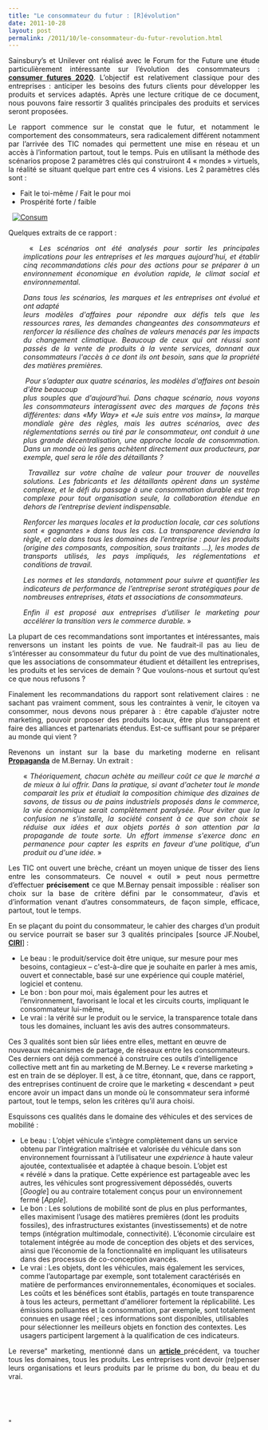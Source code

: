 ```yaml
---
title: "Le consommateur du futur : [R]évolution"
date: 2011-10-28
layout: post
permalink: /2011/10/le-consommateur-du-futur-revolution.html
---
```


<p style="text-align: justify">Sainsbury’s et Unilever ont réalisé avec le Forum for the Future une étude particulièrement intéressante sur l’évolution des consommateurs : <strong><a href="http://www.forumforthefuture.org/project/consumer-futures-2020/overview" target="_blank">consumer futures 2020</a></strong>. L’objectif est relativement classique pour des entreprises : anticiper les besoins des futurs clients pour développer les produits et services adaptés. Après une lecture critique de ce document, nous pouvons faire ressortir 3 qualités principales des produits et services seront proposées.</p> <p style="text-align: justify">Le rapport commence sur le constat que le futur, et notamment le comportement des consommateurs, sera radicalement différent notamment par l’arrivée des TIC nomades qui permettent une mise en réseau et un accès à l’information partout, tout le temps. Puis en utilisant la méthode des scénarios propose 2 paramètres clés qui construiront 4 « mondes » virtuels, la réalité se situant quelque part entre ces 4 visions. Les 2 paramètres clés sont :</p> <ul> <li>Fait le      toi-même / Fait le pour moi</li> <li>Prospérité forte / faible </li> </ul> <p>   <a href="/.a/6a0120a66d2ad4970b01543677c736970c-pi"><img alt="Consum" class="asset  asset-image at-xid-6a0120a66d2ad4970b01543677c736970c" src="/.a/6a0120a66d2ad4970b01543677c736970c-500wi" style="margin-left: auto;margin-right: auto" title="Consum" /></a> </p>  <!--more-->   <p>Quelques extraits de ce rapport :</p> <p style="text-align: justify;padding-left: 30px"> « <em>Les</em><em> scénarios ont été analysés pour sortir les principales implications pour les entreprises et les marques aujourd'hui, et établir cinq recommandations clés pour des actions pour se préparer à un environnement économique en évolution rapide, le climat social et environnemental.</em></p> <p style="text-align: justify;padding-left: 30px"><em>Dans tous les scénarios, les marques et les entreprises ont évolué et ont adapté<br /> leurs modèles d'affaires pour répondre aux défis tels que les ressources rares, les demandes changeantes des consommateurs et renforcer la résilience des chaînes de valeurs menacés par les impacts du changement climatique. Beaucoup de ceux qui ont réussi sont passés de la vente de produits à la vente services, donnant aux consommateurs l'accès à ce dont ils ont besoin, sans que la propriété des matières premières.</em></p> <p style="text-align: justify;padding-left: 30px"><em> Pour s’adapter aux quatre scénarios,</em><em> les modèles d'affaires ont besoin d'être beaucoup<br /> plus souples que d'aujourd'hui. Dans chaque scénario, nous voyons les consommateurs interagissent avec des marques de façons très différentes: dans «My Way» et «Je suis entre vos mains», la marque mondiale gère des règles, mais les autres scénarios, avec des réglementations serrés ou tiré par le consommateur, ont conduit à une plus grande décentralisation, une approche locale de consommation. Dans un monde où les gens achètent directement aux producteurs, par exemple, quel sera le rôle des détaillants ? </em></p> <p style="text-align: justify;padding-left: 30px"><em> Travaillez sur votre</em><em> chaîne de valeur pour trouver de nouvelles solutions. Les fabricants et les détaillants opèrent dans un système complexe, et le défi du passage à une consommation durable est trop complexe pour tout organisation seule, la collaboration étendue en dehors de l’entreprise devient indispensable. </em></p> <p style="text-align: justify;padding-left: 30px"><em>Renforcer les marques locales et la production locale, car ces solutions sont « gagnantes » dans tous les cas. La transparence deviendra la règle, et cela dans tous les domaines de l’entreprise : pour les produits (origine des composants, composition, sous traitants …), les modes de transports utilisés, les pays impliqués, les réglementations et conditions de travail. </em></p> <p style="text-align: justify;padding-left: 30px"><em>Les normes et les standards, notamment pour suivre et quantifier les indicateurs de performance de l’entreprise seront stratégiques pour de nombreuses entreprises, états et associations de consommateurs.</em></p> <p style="text-align: justify;padding-left: 30px"><em>Enfin il est proposé aux entreprises d’utiliser le marketing pour accélérer la transition vers le commerce durable.</em> »</p> <p style="text-align: justify">La plupart de ces recommandations sont importantes et intéressantes, mais renversons un instant les points de vue. Ne faudrait-il pas au lieu de s’intéresser au consommateur du futur du point de vue des multinationales, que les associations de consommateur étudient et détaillent les entreprises, les produits et les services de demain ? Que voulons-nous et surtout qu’est ce que nous refusons ?</p> <p style="text-align: justify">Finalement les recommandations du rapport sont relativement claires : ne sachant pas vraiment comment, sous les contraintes à venir, le citoyen va consommer, nous devons nous préparer à : être capable d’ajuster notre marketing, pouvoir proposer des produits locaux, être plus transparent et faire des alliances et partenariats étendus. Est-ce suffisant pour se préparer au monde qui vient ?</p> <p style="text-align: justify">Revenons un instant sur la base du marketing moderne en relisant <strong><a href="http://www.editions-zones.fr/spip.php?page=lyberplayer&id_article=21">Propaganda</a></strong> de M.Bernay. Un extrait :</p> <p style="text-align: justify;padding-left: 30px">« <em>Théoriquement, chacun achète au meilleur coût ce que le marché a de mieux à lui offrir. Dans la pratique, si avant d'acheter tout le monde comparait les prix et étudiait la composition chimique des dizaines de savons, de tissus ou de pains industriels proposés dans le commerce, la vie économique serait complètement paralysée. Pour éviter que la confusion ne s'installe, la société consent à ce que son choix se réduise aux idées et aux objets portés à son attention par la propagande de toute sorte. Un effort immense s'exerce donc en permanence pour capter les esprits en faveur d'une politique, d'un produit ou d'une idée.</em> »</p> <p style="text-align: justify">Les TIC ont ouvert une brèche, créant un moyen unique de tisser des liens entre les consommateurs. Ce nouvel « outil » peut nous permettre d’effectuer <strong>précisement</strong> ce que M.Bernay pensait impossible : réaliser son choix sur la base de critère défini par le consommateur, d’avis et d’information venant d’autres consommateurs, de façon simple, efficace, partout, tout le temps.</p> <p style="text-align: justify">En se plaçant du point du consommateur, le cahier des charges d’un produit ou service pourrait se baser sur 3 qualités principales [source JF.Noubel, <strong><a href="http://iric.fr/wp/quest-ce-que-lintelligence-collective/">CIRI</a></strong>] :</p> <ul> <li>Le beau : le produit/service doit être unique, sur mesure pour mes besoins, contagieux – c'est-à-dire que je souhaite en parler à mes amis, ouvert et connectable, basé sur une expérience qui couple matériel, logiciel et contenu.</li> <li>Le bon : bon pour moi, mais également pour les autres et l’environnement, favorisant le local et les circuits courts, impliquant le consommateur lui-même,</li> <li>Le vrai : la vérité sur le produit ou le service, la transparence totale dans tous les domaines, incluant les avis des autres consommateurs.</li> </ul> <p>Ces 3 qualités sont bien sûr liées entre elles, mettant en œuvre de nouveaux mécanismes de partage, de réseaux entre les consommateurs. Ces derniers ont déjà commencé à construire ces outils d’intelligence collective mett
ant fin au marketing de M.Berney. Le « reverse marketing » est en train de se déployer. Il est, à ce titre, étonnant, que, dans ce rapport, des entreprises continuent de croire que le marketing « descendant » peut encore avoir un impact dans un monde où le consommateur sera informé partout, tout le temps, selon les critères qu’il aura choisi.</p> <p>Esquissons ces qualités dans le domaine des véhicules et des services de mobilité :</p> <ul> <li>Le beau : L’objet      véhicule s’intègre complètement dans un service obtenu par l’intégration      maîtrisée et valorisée du véhicule dans son environnement fournissant à      l’utilisateur une <em>expérience</em> à      haute valeur ajoutée, contextualisée et adaptée à chaque besoin. L’objet      est « révélé » dans la pratique. Cette expérience est      partageable avec les autres, les véhicules sont progressivement      dépossédés, ouverts [<em>Google</em>] ou au contraire totalement conçus pour un      environnement fermé [<em>Apple</em>]. </li> <li>Le bon : Les solutions      de mobilité sont de plus en plus performantes, elles maximisent l’usage      des matières premières (dont les produits fossiles), des infrastructures existantes (investissements) et de notre temps (intégration multimodale, connectivité). L’économie circulaire      est totalement intégrée au mode de conception des objets et des services,      ainsi que l’économie de la fonctionnalité en impliquant les utilisateurs      dans des processus de co-conception avancés.</li> <li>Le vrai : Les objets,      dont les véhicules, mais également les services, comme l’autopartage par      exemple, sont totalement caractérisés en matière de performances      environnementales, économiques et sociales. Les coûts et les bénéfices      sont établis, partagés en toute transparence à tous les acteurs, permettant d'améliorer fortement la réplicabilité. Les      émissions polluantes et la consommation, par exemple, sont totalement      connues en usage réel ; ces informations sont disponibles,      utilisables pour sélectionner les meilleurs objets en fonction des      contextes. Les usagers participent largement à la qualification de ces      indicateurs. </li> </ul> <p style="text-align: justify">Le reverse" marketing, mentionné dans un <a href=""/2011/08/le-reverse-marketing-utilisant-le-tsunami-des-donnees-le-consommateur-reprend-la-main-quelles-conseq.html"" target=""_blank""><strong>article </strong></a>précédent, va toucher tous les domaines, tous les produits. Les entreprises vont devoir (re)penser leurs organisations et leurs produits par le prisme du bon, du beau et du vrai.</p> <p style=""text-align: justify""> </p> <ul> </ul> <p> </p>"
